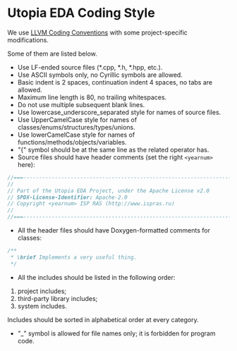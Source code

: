 [//]: <> (SPDX-License-Identifier: Apache-2.0)

# Utopia EDA Coding Style

We use [LLVM Coding Conventions](https://llvm.org/docs/CodingStandards.html)
with some project-specific modifications.

Some of them are listed below.

* Use LF-ended source files (*.cpp, *.h, *.hpp, etc.).
* Use ASCII symbols only, no Cyrillic symbols are allowed.
* Basic indent is 2 spaces, continuation indent 4 spaces, no tabs are allowed.
* Maximum line length is 80, no trailing whitespaces.
* Do not use multiple subsequent blank lines.
* Use lowercase_underscore_separated style for names of source files.
* Use UpperCamelCase style for names of classes/enums/structures/types/unions.
* Use lowerCamelCase style for names of functions/methods/objects/variables.
* "{" symbol should be at the same line as the related operator has.
* Source files should have header comments (set the right `<yearnum>` here):

```cpp
//===----------------------------------------------------------------------===//
//
// Part of the Utopia EDA Project, under the Apache License v2.0
// SPDX-License-Identifier: Apache-2.0
// Copyright <yearnum> ISP RAS (http://www.ispras.ru)
//
//===----------------------------------------------------------------------===//
```

* All the header files should have Doxygen-formatted comments for classes:

```cpp
/**
 * \brief Implements a very useful thing.
 */
```

* All the includes should be listed in the following order:

1) project includes;
2) third-party library includes;
3) system includes.

Includes should be sorted in alphabetical order at every category.

* "_" symbol is allowed for file names only; it is forbidden for program code.
